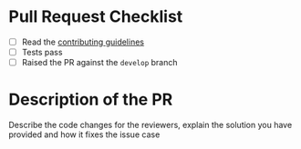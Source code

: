 # Pull Request Checklist

- [ ] Read the [contributing guidelines](https://github.com/finbourne/lusid-sdk-csharp/blob/master/docs/CONTRIBUTING.md)
- [ ] Tests pass
- [ ] Raised the PR against the `develop` branch

# Description of the PR

Describe the code changes for the reviewers, explain the solution you have provided and how it fixes the issue case
